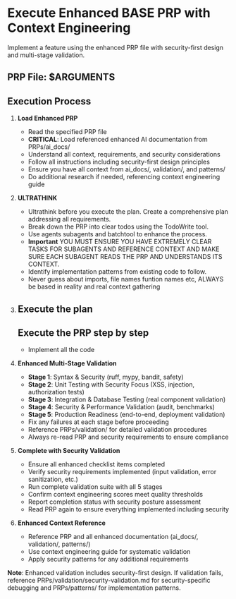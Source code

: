 # Execute Enhanced BASE PRP with Context Engineering

Implement a feature using the enhanced PRP file with security-first design and multi-stage validation.

## PRP File: $ARGUMENTS

## Execution Process

1. **Load Enhanced PRP**
   - Read the specified PRP file
   - **CRITICAL**: Load referenced enhanced AI documentation from PRPs/ai_docs/
   - Understand all context, requirements, and security considerations
   - Follow all instructions including security-first design principles
   - Ensure you have all context from ai_docs/, validation/, and patterns/
   - Do additional research if needed, referencing context engineering guide

2. **ULTRATHINK**
   - Ultrathink before you execute the plan. Create a comprehensive plan addressing all requirements.
   - Break down the PRP into clear todos using the TodoWrite tool.
   - Use agents subagents and batchtool to enhance the process.
   - **Important** YOU MUST ENSURE YOU HAVE EXTREMELY CLEAR TASKS FOR SUBAGENTS AND REFERENCE CONTEXT AND MAKE SURE EACH SUBAGENT READS THE PRP AND UNDERSTANDS ITS CONTEXT.
   - Identify implementation patterns from existing code to follow.
   - Never guess about imports, file names funtion names etc, ALWAYS be based in reality and real context gathering

3. ## **Execute the plan**

   ## Execute the PRP step by step
   - Implement all the code

4. **Enhanced Multi-Stage Validation**
   - **Stage 1**: Syntax & Security (ruff, mypy, bandit, safety)
   - **Stage 2**: Unit Testing with Security Focus (XSS, injection, authorization tests)
   - **Stage 3**: Integration & Database Testing (real component validation)
   - **Stage 4**: Security & Performance Validation (audit, benchmarks)
   - **Stage 5**: Production Readiness (end-to-end, deployment validation)
   - Fix any failures at each stage before proceeding
   - Reference PRPs/validation/ for detailed validation procedures
   - Always re-read PRP and security requirements to ensure compliance

5. **Complete with Security Validation**
   - Ensure all enhanced checklist items completed
   - Verify security requirements implemented (input validation, error sanitization, etc.)
   - Run complete validation suite with all 5 stages
   - Confirm context engineering scores meet quality thresholds
   - Report completion status with security posture assessment
   - Read PRP again to ensure everything implemented including security

6. **Enhanced Context Reference**
   - Reference PRP and all enhanced documentation (ai_docs/, validation/, patterns/)
   - Use context engineering guide for systematic validation
   - Apply security patterns for any additional requirements

**Note**: Enhanced validation includes security-first design. If validation fails, reference PRPs/validation/security-validation.md for security-specific debugging and PRPs/patterns/ for implementation patterns.
